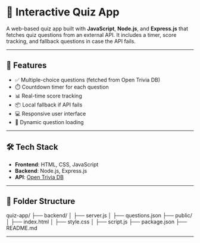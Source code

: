 # 🧠 Interactive Quiz App

A web-based quiz app built with **JavaScript**, **Node.js**, and **Express.js** that fetches quiz questions from an external API. It includes a timer, score tracking, and fallback questions in case the API fails.

---

## 🚀 Features

- ✅ Multiple-choice questions (fetched from Open Trivia DB)
- ⏱️ Countdown timer for each question
- 📊 Real-time score tracking
- 📦 Local fallback if API fails
- 💻 Responsive user interface
- 🧪 Dynamic question loading

---

## 🛠️ Tech Stack

- **Frontend**: HTML, CSS, JavaScript
- **Backend**: Node.js, Express.js
- **API**: [Open Trivia DB](https://opentdb.com/)

---

## 📁 Folder Structure

quiz-app/
├── backend/
│ ├── server.js
│ ├── questions.json
├── public/
│ ├── index.html
│ ├── style.css
│ ├── script.js
├── package.json
├── README.md

---


